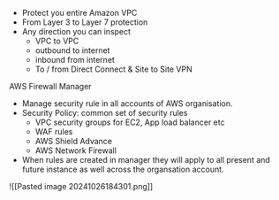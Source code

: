 
- Protect you entire Amazon VPC
- From Layer 3 to Layer 7 protection
- Any direction you can inspect
  - VPC to VPC
  - outbound to internet
  - inbound from internet
  - To / from Direct Connect & Site to Site VPN

AWS Firewall Manager
- Manage security rule in all accounts of AWS organisation.
- Security Policy: common set of security rules
  - VPC security groups for EC2, App load balancer etc
  - WAF rules
  - AWS Shield Advance
  - AWS Network Firewall
- When rules are created in manager they will apply to all present and future instance as well across the organsation account.

![[Pasted image 20241026184301.png]]